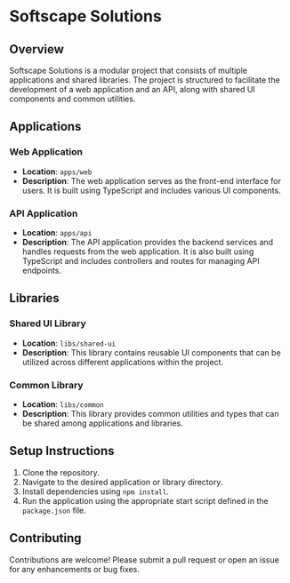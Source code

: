 # Softscape Solutions

## Overview

Softscape Solutions is a modular project that consists of multiple applications and shared libraries. The project is structured to facilitate the development of a web application and an API, along with shared UI components and common utilities.

## Applications

### Web Application

- **Location**: `apps/web`
- **Description**: The web application serves as the front-end interface for users. It is built using TypeScript and includes various UI components.

### API Application

- **Location**: `apps/api`
- **Description**: The API application provides the backend services and handles requests from the web application. It is also built using TypeScript and includes controllers and routes for managing API endpoints.

## Libraries

### Shared UI Library

- **Location**: `libs/shared-ui`
- **Description**: This library contains reusable UI components that can be utilized across different applications within the project.

### Common Library

- **Location**: `libs/common`
- **Description**: This library provides common utilities and types that can be shared among applications and libraries.

## Setup Instructions

1. Clone the repository.
2. Navigate to the desired application or library directory.
3. Install dependencies using `npm install`.
4. Run the application using the appropriate start script defined in the `package.json` file.

## Contributing

Contributions are welcome! Please submit a pull request or open an issue for any enhancements or bug fixes.